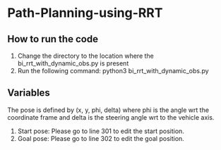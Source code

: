 # Path-Planning-using-RRT
## How to run the code
1) Change the directory to the location where the bi_rrt_with_dynamic_obs.py is present       
2) Run the following command:
            python3 bi_rrt_with_dynamic_obs.py


## Variables
The pose is defined by (x, y, phi, delta) where phi is the angle wrt the coordinate frame and delta is the steering angle wrt to the vehicle axis.       
1) Start pose: Please go to line 301 to edit the start position.        
2) Goal pose: Please go to line 302 to edit the goal position.      
